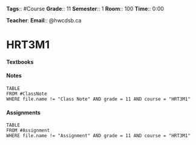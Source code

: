 **Tags**:: #Course
**Grade**:: 11
**Semester**:: 1
**Room**:: 100
**Time**:: 0:00

**Teacher**:
**Email**:: @hwcdsb.ca

# HRT3M1

#### Textbooks

#### Notes
```dataview
TABLE 
FROM #ClassNote 
WHERE file.name != "Class Note" AND grade = 11 AND course = "HRT3M1"
```
#### Assignments
```dataview
TABLE 
FROM #Assignment 
WHERE file.name != "Assignment" AND grade = 11 AND course = "HRT3M1"
```
